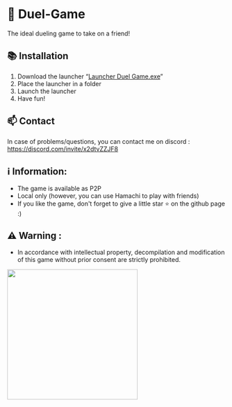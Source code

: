 # 🔫 Duel-Game

The ideal dueling game to take on a friend!

## 📚 Installation
1. Download the launcher “[Launcher Duel Game.exe](https://github.com/loicsmith/Duel-Game/releases/latest)”
2. Place the launcher in a folder
3. Launch the launcher
4. Have fun!

## 📫 Contact

In case of problems/questions, you can contact me on discord : https://discord.com/invite/x2dtvZZJF8

## ℹ️ Information:
- The game is available as P2P
- Local only (however, you can use Hamachi to play with friends)
- If you like the game, don't forget to give a little star ⭐ on the github page :)

## ⚠️ Warning :
- In accordance with intellectual property, decompilation and modification of this game without prior consent are strictly prohibited.

<img src="https://i.imgur.com/8Xcpsla.png" width="300"/>
